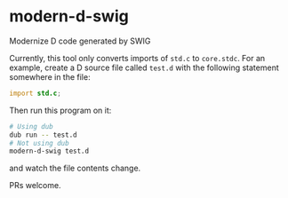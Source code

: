 # modern-d-swig
Modernize D code generated by SWIG

Currently, this tool only converts imports of `std.c` to `core.stdc`. For an example, create a D source file called `test.d` with the following statement somewhere in the file:
```d
import std.c;
```

Then run this program on it:

```bash
# Using dub
dub run -- test.d
# Not using dub
modern-d-swig test.d
```

and watch the file contents change.

PRs welcome.